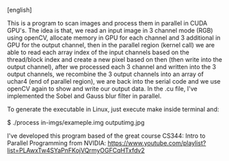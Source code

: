 [english]

This is a program to scan images and process them in parallel in CUDA GPU's. The idea is that, we read an input image in 3 channel
 mode (RGB) using openCV, allocate memory in GPU for each channel and 3 additional in GPU for the output channel, then in the parallel region
(kernel call) we are able to read each array index of the input channels based on the thread/block index and create a new pixel based on
 then (then write into the output channel), after we processed each 3 channel and written into the 3 output channels, we recombine the 3
 output channels into an array of uchar4 (end of parallel region), we are back into the serial code and we use openCV again to 
show and write our output data. In the .cu file, I've implemented the Sobel and Gauss blur filter in parallel.

To generate the executable in Linux, just execute make inside terminal and:

$ ./process in-imgs/exameple.img outputimg.jpg

I've developed this program based of the great course CS344: Intro to Parallel Programming from NVIDIA:
https://www.youtube.com/playlist?list=PLAwxTw4SYaPnFKojVQrmyOGFCqHTxfdv2
